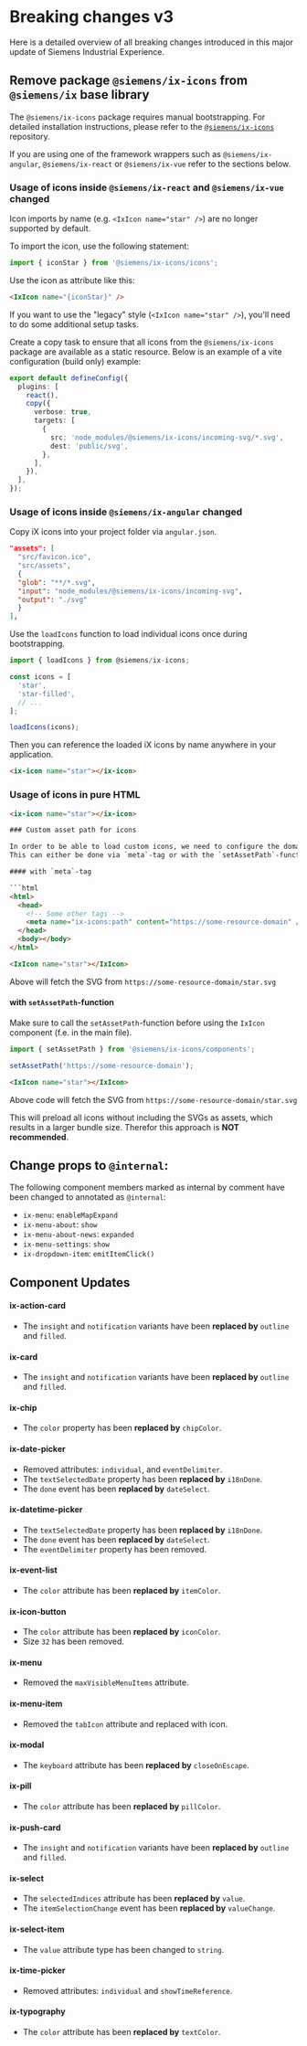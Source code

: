 # Breaking changes v3

Here is a detailed overview of all breaking changes introduced in this major update of Siemens Industrial Experience.

## Remove package `@siemens/ix-icons` from `@siemens/ix` base library

The `@siemens/ix-icons` package requires manual bootstrapping. For detailed installation instructions, please refer to the [`@siemens/ix-icons`](https://github.com/siemens/ix-icons) repository.

If you are using one of the framework wrappers such as `@siemens/ix-angular`, `@siemens/ix-react` or `@siemens/ix-vue` refer to the sections below.

### Usage of icons inside `@siemens/ix-react` and `@siemens/ix-vue` changed

Icon imports by name (e.g. `<IxIcon name="star" />`) are no longer supported by default.

To import the icon, use the following statement:

```ts
import { iconStar } from '@siemens/ix-icons/icons';
```

Use the icon as attribute like this:

```html
<IxIcon name="{iconStar}" />
```

If you want to use the "legacy" style (`<IxIcon name="star" />`), you'll need to do some additional setup tasks.

Create a copy task to ensure that all icons from the `@siemens/ix-icons` package are available as a static resource. Below is an example of a vite configuration (build only) example:

```ts
export default defineConfig({
  plugins: [
    react(),
    copy({
      verbose: true,
      targets: [
        {
          src: 'node_modules/@siemens/ix-icons/incoming-svg/*.svg',
          dest: 'public/svg',
        },
      ],
    }),
  ],
});
```

### Usage of icons inside `@siemens/ix-angular` changed

Copy iX icons into your project folder via `angular.json`.

```json
"assets": [
  "src/favicon.ico",
  "src/assets",
  {
  "glob": "**/*.svg",
  "input": "node_modules/@siemens/ix-icons/incoming-svg",
  "output": "./svg"
  }
],
```

Use the `loadIcons` function to load individual icons once during bootstrapping.

```js
import { loadIcons } from @siemens/ix-icons;

const icons = [
  'star',
  'star-filled',
  // ...
];

loadIcons(icons);
```

Then you can reference the loaded iX icons by name anywhere in your application.

```html
<ix-icon name="star"></ix-icon>
```

### Usage of icons in pure HTML

```html
<ix-icon name="star"></ix-icon>

### Custom asset path for icons

In order to be able to load custom icons, we need to configure the domain of the asset path.
This can either be done via `meta`-tag or with the `setAssetPath`-function.

#### with `meta`-tag

```html
<html>
  <head>
    <!-- Some other tags -->
    <meta name="ix-icons:path" content="https://some-resource-domain" />
  </head>
  <body></body>
</html>
```

```html
<IxIcon name="star"></IxIcon>
```

Above will fetch the SVG from `https://some-resource-domain/star.svg`

#### with `setAssetPath`-function

Make sure to call the `setAssetPath`-function before using the `IxIcon` component (f.e. in the main file).

```ts
import { setAssetPath } from '@siemens/ix-icons/components';

setAssetPath('https://some-resource-domain');
```

```html
<IxIcon name="star"></IxIcon>
```

Above code will fetch the SVG from `https://some-resource-domain/star.svg`

This will preload all icons without including the SVGs as assets, which results in a larger bundle size.
Therefor this approach is **NOT recommended**.

## Change props to `@internal`:

The following component members marked as internal by comment have been changed to annotated as `@internal`:

- `ix-menu`: `enableMapExpand`
- `ix-menu-about`: `show`
- `ix-menu-about-news`: `expanded`
- `ix-menu-settings`: `show`
- `ix-dropdown-item`: `emitItemClick()`

## Component Updates

#### ix-action-card
- The `insight` and `notification` variants have been **replaced by** `outline` and `filled`.

#### ix-card
- The `insight` and `notification` variants have been **replaced by** `outline` and `filled`.

#### ix-chip
- The `color` property has been **replaced by** `chipColor`.

#### ix-date-picker
- Removed attributes: `individual`, and `eventDelimiter`.
- The `textSelectedDate` property has been **replaced by** `i18nDone`.
- The `done` event has been **replaced by** `dateSelect`.

#### ix-datetime-picker
- The `textSelectedDate` property has been **replaced by** `i18nDone`.
- The `done` event has been **replaced by** `dateSelect`.
- The `eventDelimiter` property has been removed.

#### ix-event-list
- The `color` attribute has been **replaced by** `itemColor`.

#### ix-icon-button
- The `color` attribute has been **replaced by** `iconColor`.
- Size `32` has been removed.

#### ix-menu
- Removed the `maxVisibleMenuItems` attribute.

#### ix-menu-item
- Removed the `tabIcon` attribute and replaced with icon.

#### ix-modal
- The `keyboard` attribute has been **replaced by** `closeOnEscape`.

#### ix-pill
- The `color` attribute has been **replaced by** `pillColor`.

#### ix-push-card
- The `insight` and `notification` variants have been **replaced by** `outline` and `filled`.

#### ix-select
- The `selectedIndices` attribute has been **replaced by** `value`.
- The `itemSelectionChange` event has been **replaced by** `valueChange`.

#### ix-select-item
- The `value` attribute type has been changed to `string`.

#### ix-time-picker
- Removed attributes: `individual` and `showTimeReference`.

#### ix-typography
- The `color` attribute has been **replaced by** `textColor`.
